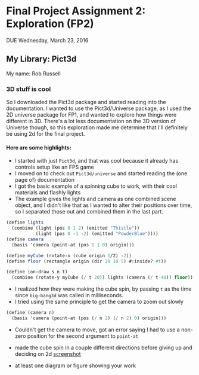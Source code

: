 # Final Project Assignment 2: Exploration (FP2)
DUE Wednesday, March 23, 2016

## My Library: Pict3d
My name: Rob Russell

### 3D stuff is cool
So I downloaded the Pict3d package and started reading into the documentation.  I wanted to use the Pict3d/Universe package, as I used the 2D universe package for FP1, and wanted to explore how things were different in 3D.  There's a lot less documentation on the 3D version of Universe though, so this exploration made me determine that I'll definitely be using 2d for the final project.

#### Here are some highlights:
* I started with just `Pict3d`, and that was cool because it already has controls setup like an FPS game
* I moved on to check out `Pict3d/universe` and started reading the (one page of) documentation
* I got the basic example of a spinning cube to work, with their cool materials and flashly lights
* The example gives the lights and camera as one combined scene object, and I didn't like that as I wanted to alter their positions over time, so I separated those out and combined them in the last part.
```scheme
(define lights
  (combine (light (pos 0 1 2) (emitted "Thistle"))
           (light (pos 0 -1 -2) (emitted "PowderBlue"))))
(define camera
  (basis 'camera (point-at (pos 1 1 0) origin)))

(define myCube (rotate-x (cube origin 1/2) -2))
(define floor (rectangle origin (dir 10 10 5) #:inside? #t))

(define (on-draw s n t)
  (combine (rotate-y myCube (/ t 20)) lights (camera (/ t 40)) floor))
```
* I realized how they were making the cube spin, by passing `t` as the time since `big-bang3d` was called in milliseconds.
* I tried using the same principle to get the camera to zoom out slowly
```scheme
(define (camera n)
  (basis 'camera (point-at (pos (/ n 2) (/ n 2) 0) origin)))
```
* Couldn't get the camera to move, got an error saying I had to use a non-zero position for the second argument to `point-at`
* made the cube spin in a couple different directions before giving up and deciding on 2d
[screenshot](https://github.com/robdoesweb/FP2/blob/master/screenshotfp2.png)


* at least one diagram or figure showing your work


